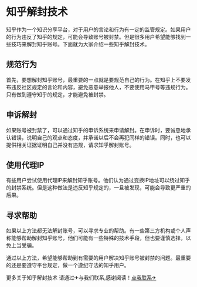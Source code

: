 # 知乎解封技术

知乎作为一个知识分享平台，对于用户的言论和行为有一定的监管规定。如果用户的行为违反了知乎的规定，可能会导致账号被封禁。但是很多用户希望能够找到一些技巧来解封知乎账号。下面就为大家介绍一些知乎解封技术。

## 规范行为

首先，要想解封知乎账号，最重要的一点就是要规范自己的行为。在知乎上不要发布违反社区规定的言论和内容，避免恶意举报他人，不要使用马甲号等违规行为。只有做到遵守知乎的规定，才能避免被封禁。

## 申诉解封

如果账号被封禁了，可以通过知乎的申诉系统来申请解封。在申诉时，要诚恳地承认错误，说明自己的观点和态度，并承诺以后不会再犯同样的错误。同时，也可以提供相关证据证明自己并没有违规，请求知乎解封账号。

## 使用代理IP

有些用户尝试使用代理IP来解封知乎账号。他们认为通过变换IP地址可以绕过知乎的封禁系统。但是这种做法是违反知乎规定的，一旦被发现，可能会导致更严重的后果。

## 寻求帮助

如果以上方法都无法解封账号，可以寻求专业的帮助。有一些第三方机构或个人声称能够帮助解封知乎账号，他们可能有一些特殊的技术手段，但也要谨慎选择，以免上当受骗。

通过以上方法，希望能够帮助到有需要的用户解决知乎账号被封禁的问题。最重要的还是要遵守平台规定，做一个遵纪守法的知乎用户。

更多关于知乎解封技术 请通过✈与我们联系,感谢阅读！[点我联系✈](https://img.k02.cc)